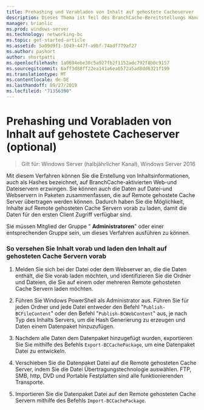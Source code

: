 ```yaml
---
title: Prehashing und Vorabladen von Inhalt auf gehostete Cacheserver (optional)
description: Dieses Thema ist Teil des BranchCache-Bereitstellungs Handbuchs für Windows Server 2016, das veranschaulicht, wie BranchCache im Modus für verteilte und gehostete Caches bereitgestellt wird, um die WAN-Bandbreitenauslastung in Zweigniederlassungen zu optimieren.
manager: brianlic
ms.prod: windows-server
ms.technology: networking-bc
ms.topic: get-started-article
ms.assetid: 5a09d9f1-1049-447f-a9bf-74adf779af27
ms.author: pashort
author: shortpatti
ms.openlocfilehash: 1a0694ebe30c5a927fb2f1152adc792f8b0c9157
ms.sourcegitcommit: 6aff3d88ff22ea141a6ea6572a5ad8dd6321f199
ms.translationtype: MT
ms.contentlocale: de-DE
ms.lasthandoff: 09/27/2019
ms.locfileid: "71356390"
---
```

# <a name="prehashing-and-preloading-content-on-hosted-cache-servers-optional"></a>Prehashing und Vorabladen von Inhalt auf gehostete Cacheserver (optional)

>Gilt für: Windows Server (halbjährlicher Kanal), Windows Server 2016

Mit diesem Verfahren können Sie die Erstellung von Inhaltsinformationen, auch als Hashes bezeichnet, auf BranchCache-aktivierten Web-und Dateiservern erzwingen. Sie können auch die Daten auf Datei-und Webservern in Paketen zusammenfassen, die auf Remote gehostete Cache Server übertragen werden können.  Dadurch haben Sie die Möglichkeit, Inhalte auf Remote gehosteten Cache Servern vorab zu laden, damit die Daten für den ersten Client Zugriff verfügbar sind.  
  
Sie müssen Mitglied der Gruppe " **Administratoren**" oder einer entsprechenden Gruppe sein, um dieses Verfahren ausführen zu können.  
  
### <a name="to-prehash-content-and-preload-the-content-on-hosted-cache-servers"></a>So versehen Sie Inhalt vorab und laden den Inhalt auf gehosteten Cache Servern vorab  
  
1.  Melden Sie sich bei der Datei oder dem Webserver an, die die Daten enthält, die Sie vorab laden möchten, und identifizieren Sie die Ordner und Dateien, die Sie auf einem oder mehreren Remote gehosteten Cache Servern laden möchten.  
  
2.  Führen Sie Windows PowerShell als Administrator aus. Führen Sie für jeden Ordner und jede Datei entweder den Befehl "`Publish-BCFileContent`" oder den Befehl "`Publish-BCWebContent`" aus, je nach Typ des Inhalts Servers, um die Hash Generierung zu erzeugen und Daten einem Datenpaket hinzuzufügen.  
  
3.  Nachdem alle Daten dem Datenpaket hinzugefügt wurden, exportieren Sie Sie mithilfe des Befehls `Export-BCCachePackage`, um eine Datenpaket Datei zu entwickeln.  
  
4.  Verschieben Sie die Datenpaket Datei auf die Remote gehosteten Cache Server, indem Sie die Datei Übertragungstechnologie auswählen.  FTP, SMB, http, DVD und Portable Festplatten sind alle funktionierenden Transporte.  
  
5.  Importieren Sie die Datenpaket Datei auf den Remote gehosteten Cache Servern mithilfe des Befehls `Import-BCCachePackage`.  
  

